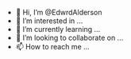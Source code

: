 - 👋 Hi, I’m @EdwrdAlderson
- 👀 I’m interested in ...
- 🌱 I’m currently learning ...
- 💞️ I’m looking to collaborate on ...
- 📫 How to reach me ...

<!---
EdwrdAlderson/EdwrdAlderson is a ✨ special ✨ repository because its `README.md` (this file) appears on your GitHub profile.
You can click the Preview link to take a look at your changes.
--->

